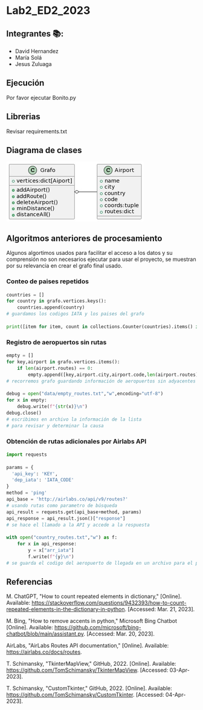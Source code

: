 # Lab2_ED2_2023
## Integrantes :books::
+ David Hernandez
+ María Solá
+ Jesus Zuluaga

## Ejecución
Por favor ejecutar Bonito.py

## Librerias
Revisar requirements.txt

## Diagrama de clases
![Example image](img/uml.jpg)

## Algoritmos anteriores de procesamiento
Algunos algortimos usados para facilitar el acceso a los datos y su comprensión no son necesarios ejecutar para usar el proyecto, se muestran por su relevancia en crear el grafo final usado.
### **Conteo de paises repetidos**
```python
countries = []
for country in grafo.vertices.keys():
    countries.append(country)
# guardamos los codigos IATA y los paises del grafo

print([item for item, count in collections.Counter(countries).items() if count > 1])
```
### **Registro de aeropuertos sin rutas**
```python
empty = []
for key,airport in grafo.vertices.items():
    if len(airport.routes) == 0:
        empty.append([key,airport.city,airport.code,len(airport.routes)])
# recorremos grafo guardando información de aeropuertos sin adyacentes

debug = open("data/empty_routes.txt","w",encoding="utf-8")
for x in empty:
    debug.write(f"{str(x)}\n")
debug.close()
# escribimos en archivo la información de la lista 
# para revisar y determinar la causa
```

### **Obtención de rutas adicionales por Airlabs API**
```python
import requests

params = {
  'api_key': 'KEY',
  'dep_iata': 'IATA_CODE'
}
method = 'ping'
api_base = 'http://airlabs.co/api/v9/routes?'
# usando rutas como parametro de búsqueda
api_result = requests.get(api_base+method, params)
api_response = api_result.json()["response"]
# se hace el llamado a la API y accede a la respuesta

with open("country_routes.txt","w") as f:
    for x in api_response:
        y = x["arr_iata"]
        f.write(f"{y}\n")
# se guarda el codigo del aeropuerto de llegada en un archivo para el país
```

## **Referencias**
M. ChatGPT, "How to count repeated elements in dictionary," [Online]. Available: https://stackoverflow.com/questions/9432393/how-to-count-repeated-elements-in-the-dictionary-in-python. [Accessed: Mar. 21, 2023].

M. Bing, "How to remove accents in python," Microsoft Bing Chatbot [Online]. Available: https://github.com/microsoft/bing-chatbot/blob/main/assistant.py. [Accessed: Mar. 20, 2023].

AirLabs, "AirLabs Routes API documentation," [Online]. Available: https://airlabs.co/docs/routes.

T. Schimansky, "TkinterMapView," GitHub, 2022. [Online]. Available: https://github.com/TomSchimansky/TkinterMapView. [Accessed: 03-Apr-2023].

T. Schimansky, "CustomTkinter," GitHub, 2022. [Online]. Available: https://github.com/TomSchimansky/CustomTkinter. [Accessed: 04-Apr-2023].
